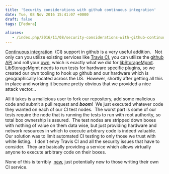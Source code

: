 ```yaml
---
title: 'Security considerations with github continuous integration'
date: Tue, 08 Nov 2016 15:41:07 +0000
draft: false
tags: [Fedora]

aliases:
   - /index.php/2016/11/08/security-considerations-with-github-continuous-integration/
---
```


[Continuous integration](https://en.wikipedia.org/wiki/Continuous_integration) 
(CI) support in github is a very useful addition.  
Not only can you utilize existing services like [Travis CI,](https://travis-ci.org/) 
you can utilize the [github API](https://developer.github.com/) and roll your 
[own](https://developer.github.com/guides/building-a-ci-server/), which is 
exactly what we did for [libStorageMgmt](https://github.com/libstorage/libstoragemgmt).
LibStorageMgmt needs to run tests for hardware specific plugins, so we created 
our own tooling to hook up github and our hardware which is geographically 
located across the US.  However, shortly after getting all this in place and 
working it became pretty obvious that we provided a nice attack vector... 

All it takes is a malicious user to fork our repository, add some malicious 
code and submit a pull request and ***boom***!  We just executed whatever 
code they wanted on each of our CI test nodes.  The worst part is some of our 
tests require the node that is running the tests to run with root authority, so 
total box ownership is assured.  The test nodes are stripped down boxes with 
nothing of value on them data wise, but just providing hardware and network 
resources in which to execute arbitrary code is indeed valuable. Our solution 
was to limit automated CI testing to only those we trust with white listing.  
I don't envy Travis CI and all the security issues that have to consider.  
They are basically providing a service which allows virtually anyone to 
execute arbitrary code on their boxes.

None of this is terribly 
[new](https://www.trustwave.com/Resources/SpiderLabs-Blog/Securing-Continuous-Integration-Services/), 
just potentially new to those writing their own CI service.